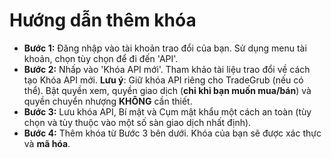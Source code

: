 # **Hướng dẫn thêm khóa**
- **Bước 1:** Đăng nhập vào tài khoản trao đổi của bạn. Sử dụng menu tài khoản, chọn tùy chọn để đi đến 'API'.
- **Bước 2:** Nhấp vào 'Khóa API mới'. Tham khảo tài liệu trao đổi về cách tạo Khóa API mới.
**Lưu ý**: Giữ khóa API riêng cho TradeGrub (nếu có thể). Bật quyền xem, quyền giao dịch (**chỉ khi bạn muốn mua/bán**) và quyền chuyển nhượng **KHÔNG** cần thiết.
- **Bước 3:** Lưu khóa API, Bí mật và Cụm mật khẩu một cách an toàn (tùy chọn và tùy thuộc vào một số sàn giao dịch nhất định).
- **Bước 4:** Thêm khóa từ Bước 3 bên dưới. Khóa của bạn sẽ được xác thực và **mã hóa**.

